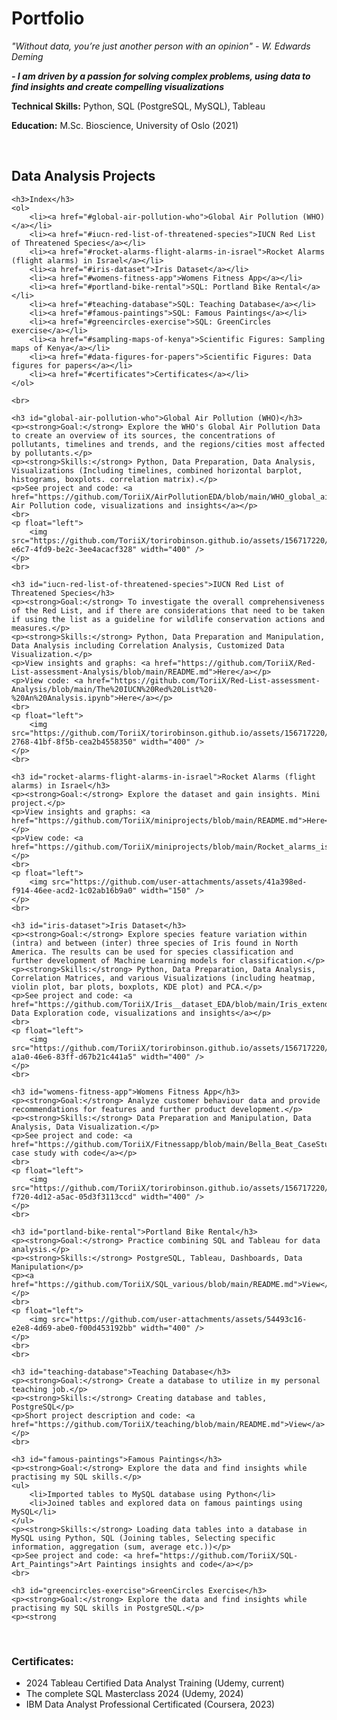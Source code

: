 
# Portfolio 

*"Without data, you’re just another person with an opinion" - W. Edwards Deming*

***- I am driven by a passion for solving complex problems, using data to find insights and create compelling visualizations***

 
**Technical Skills:** Python, SQL (PostgreSQL, MySQL), Tableau

**Education:** M.Sc. Bioscience, University of Oslo (2021)



   <br>

<!DOCTYPE html>
<html lang="en">
<head>
    <meta charset="UTF-8">
    <meta name="viewport" content="width=device-width, initial-scale=1.0">
    <title>Data Analysis Projects</title>
</head>
<body>
    <h2>Data Analysis Projects</h2>

    <h3>Index</h3>
    <ol>
        <li><a href="#global-air-pollution-who">Global Air Pollution (WHO)</a></li>
        <li><a href="#iucn-red-list-of-threatened-species">IUCN Red List of Threatened Species</a></li>
        <li><a href="#rocket-alarms-flight-alarms-in-israel">Rocket Alarms (flight alarms) in Israel</a></li>
        <li><a href="#iris-dataset">Iris Dataset</a></li>
        <li><a href="#womens-fitness-app">Womens Fitness App</a></li>
        <li><a href="#portland-bike-rental">SQL: Portland Bike Rental</a></li>
        <li><a href="#teaching-database">SQL: Teaching Database</a></li>
        <li><a href="#famous-paintings">SQL: Famous Paintings</a></li>
        <li><a href="#greencircles-exercise">SQL: GreenCircles exercise</a></li>
        <li><a href="#sampling-maps-of-kenya">Scientific Figures: Sampling maps of Kenya</a></li>
        <li><a href="#data-figures-for-papers">Scientific Figures: Data figures for papers</a></li>
        <li><a href="#certificates">Certificates</a></li>
    </ol>

    <br>

    <h3 id="global-air-pollution-who">Global Air Pollution (WHO)</h3>
    <p><strong>Goal:</strong> Explore the WHO's Global Air Pollution Data to create an overview of its sources, the concentrations of pollutants, timelines and trends, and the regions/cities most affected by pollutants.</p>
    <p><strong>Skills:</strong> Python, Data Preparation, Data Analysis, Visualizations (Including timelines, combined horizontal barplot, histograms, boxplots. correlation matrix).</p>
    <p>See project and code: <a href="https://github.com/ToriiX/AirPollutionEDA/blob/main/WHO_global_air_pollution.ipynb">Global Air Pollution code, visualizations and insights</a></p>
    <br>
    <p float="left">
        <img src="https://github.com/ToriiX/torirobinson.github.io/assets/156717220/0f176e9e-e6c7-4fd9-be2c-3ee4acacf328" width="400" />
    </p>
    <br>

    <h3 id="iucn-red-list-of-threatened-species">IUCN Red List of Threatened Species</h3>
    <p><strong>Goal:</strong> To investigate the overall comprehensiveness of the Red List, and if there are considerations that need to be taken if using the list as a guideline for wildlife conservation actions and measures.</p>
    <p><strong>Skills:</strong> Python, Data Preparation and Manipulation, Data Analysis including Correlation Analysis, Customized Data Visualization.</p>
    <p>View insights and graphs: <a href="https://github.com/ToriiX/Red-List-assessment-Analysis/blob/main/README.md">Here</a></p>
    <p>View code: <a href="https://github.com/ToriiX/Red-List-assessment-Analysis/blob/main/The%20IUCN%20Red%20List%20-%20An%20Analysis.ipynb">Here</a></p>
    <br>
    <p float="left">
        <img src="https://github.com/ToriiX/torirobinson.github.io/assets/156717220/bd3b2e82-2768-41bf-8f5b-cea2b4558350" width="400" />
    </p>
    <br>

    <h3 id="rocket-alarms-flight-alarms-in-israel">Rocket Alarms (flight alarms) in Israel</h3>
    <p><strong>Goal:</strong> Explore the dataset and gain insights. Mini project.</p>
    <p>View insights and graphs: <a href="https://github.com/ToriiX/miniprojects/blob/main/README.md">Here</a></p>
    <p>View code: <a href="https://github.com/ToriiX/miniprojects/blob/main/Rocket_alarms_israel%20(1).ipynb">Here</a></p>
    <br>
    <p float="left">
        <img src="https://github.com/user-attachments/assets/41a398ed-f914-46ee-acd2-1c02ab16b9a0" width="150" />
    </p>
    <br>

    <h3 id="iris-dataset">Iris Dataset</h3>
    <p><strong>Goal:</strong> Explore species feature variation within (intra) and between (inter) three species of Iris found in North America. The results can be used for species classification and further development of Machine Learning models for classification.</p>
    <p><strong>Skills:</strong> Python, Data Preparation, Data Analysis, Correlation Matrices, and various Visualizations (including heatmap, violin plot, bar plots, boxplots, KDE plot) and PCA.</p>
    <p>See project and code: <a href="https://github.com/ToriiX/Iris__dataset_EDA/blob/main/Iris_extended_dataset_EDA_PCA_analysis_%20.ipynb">Iris Data Exploration code, visualizations and insights</a></p>
    <br>
    <p float="left">
        <img src="https://github.com/ToriiX/torirobinson.github.io/assets/156717220/9faef316-a1a0-46e6-83ff-d67b21c441a5" width="400" />
    </p>
    <br>

    <h3 id="womens-fitness-app">Womens Fitness App</h3>
    <p><strong>Goal:</strong> Analyze customer behaviour data and provide recommendations for features and further product development.</p>
    <p><strong>Skills:</strong> Data Preparation and Manipulation, Data Analysis, Data Visualization.</p>
    <p>See project and code: <a href="https://github.com/ToriiX/Fitnessapp/blob/main/Bella_Beat_CaseStudy.ipynb">View case study with code</a></p>
    <br>
    <p float="left">
        <img src="https://github.com/ToriiX/torirobinson.github.io/assets/156717220/f738fc9e-f720-4d12-a5ac-05d3f3113ccd" width="400" />
    </p>
    <br>

    <h3 id="portland-bike-rental">Portland Bike Rental</h3>
    <p><strong>Goal:</strong> Practice combining SQL and Tableau for data analysis.</p>
    <p><strong>Skills:</strong> PostgreSQL, Tableau, Dashboards, Data Manipulation</p>
    <p><a href="https://github.com/ToriiX/SQL_various/blob/main/README.md">View</a></p>
    <br>
    <p float="left">
        <img src="https://github.com/user-attachments/assets/54493c16-e2e8-4d69-abe0-f00d453192bb" width="400" />
    </p>
    <br>
    <br>

    <h3 id="teaching-database">Teaching Database</h3>
    <p><strong>Goal:</strong> Create a database to utilize in my personal teaching job.</p>
    <p><strong>Skills:</strong> Creating database and tables, PostgreSQL</p>
    <p>Short project description and code: <a href="https://github.com/ToriiX/teaching/blob/main/README.md">View</a></p>
    <br>

    <h3 id="famous-paintings">Famous Paintings</h3>
    <p><strong>Goal:</strong> Explore the data and find insights while practising my SQL skills.</p>
    <ul>
        <li>Imported tables to MySQL database using Python</li>
        <li>Joined tables and explored data on famous paintings using MySQL</li>
    </ul>
    <p><strong>Skills:</strong> Loading data tables into a database in MySQL using Python, SQL (Joining tables, Selecting specific information, aggregation (sum, average etc.))</p>
    <p>See project and code: <a href="https://github.com/ToriiX/SQL-Art_Paintings">Art Paintings insights and code</a></p>
    <br>

    <h3 id="greencircles-exercise">GreenCircles Exercise</h3>
    <p><strong>Goal:</strong> Explore the data and find insights while practising my SQL skills in PostgreSQL.</p>
    <p><strong


  <br>

### Certificates:
- 2024 Tableau Certified Data Analyst Training (Udemy, current)
- The complete SQL Masterclass 2024 (Udemy, 2024)
- IBM Data Analyst Professional Certificated (Coursera, 2023)

